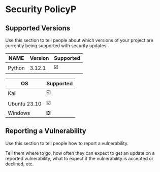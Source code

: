 # Security PolicyP

## Supported Versions

Use this section to tell people about which versions of your project are
currently being supported with security updates.

| NAME | Version | Supported |
|------|---------|-----------|
|Python| 3.12.1  | ☑️        |

|OS| Supported|
|--------|-------------------|
|Kali| ☑️|
|Ubuntu 23.10 | ☑️|
|Windows | ❎|

## Reporting a Vulnerability

Use this section to tell people how to report a vulnerability.

Tell them where to go, how often they can expect to get an update on a
reported vulnerability, what to expect if the vulnerability is accepted or
declined, etc.
